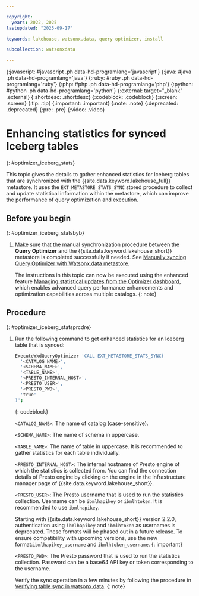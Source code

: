 ```yaml
---

copyright:
  years: 2022, 2025
lastupdated: "2025-09-17"

keywords: lakehouse, watsonx.data, query optimizer, install

subcollection: watsonxdata

---
```


{:javascript: #javascript .ph data-hd-programlang='javascript'}
{:java: #java .ph data-hd-programlang='java'}
{:ruby: #ruby .ph data-hd-programlang='ruby'}
{:php: #php .ph data-hd-programlang='php'}
{:python: #python .ph data-hd-programlang='python'}
{:external: target="_blank" .external}
{:shortdesc: .shortdesc}
{:codeblock: .codeblock}
{:screen: .screen}
{:tip: .tip}
{:important: .important}
{:note: .note}
{:deprecated: .deprecated}
{:pre: .pre}
{:video: .video}

# Enhancing statistics for synced Iceberg tables
{: #optimizer_iceberg_stats}

This topic gives the details to gather enhanced statistics for Iceberg tables that are synchronized with the {{site.data.keyword.lakehouse_full}} metastore. It uses the `EXT_METASTORE_STATS_SYNC` stored procedure to collect and update statistical information within the metastore, which can improve the performance of query optimization and execution.

## Before you begin
{: #optimizer_iceberg_statsbyb}

1. Make sure that the manual synchronization procedure between the **Query Optimizer** and the {{site.data.keyword.lakehouse_short}} metastore is completed successfully if needed. See [Manually syncing Query Optimizer with Watsonx.data metastore](https://cloud.ibm.com/docs/watsonxdata?topic=watsonxdata-sync_optimizer_meta).

   The instructions in this topic can now be executed using the enhanced feature [Managing statistical updates from the Optimizer dashboard](/docs/watsonxdata?topic=watsonxdata-analyze_optimizer), which enables advanced query performance enhancements and optimization capabilities across multiple
   catalogs.
   {: note}

## Procedure
{: #optimizer_iceberg_statsprcdre}

1. Run the following command to get enhanced statistics for an Iceberg table that is synced:

   ```bash
   ExecuteWxdQueryOptimizer 'CALL EXT_METASTORE_STATS_SYNC(
     '<CATALOG_NAME>',
     '<SCHEMA_NAME>',
     '<TABLE_NAME>',
     '<PRESTO_INTERNAL_HOST>',
     '<PRESTO_USER>',
     '<PRESTO_PWD>',
     'true'
   )';
   ```
   {: codeblock}

   `<CATALOG_NAME>`: The name of catalog (case-sensitive).

   `<SCHEMA_NAME>`: The name of schema in uppercase.

   `<TABLE_NAME>`: The name of table in uppercase. It is recommended to gather statistics for each table individually.

   `<PRESTO_INTERNAL_HOST>`: The internal hostname of Presto engine of which the statistics is collected from. You can find the connection details of Presto engine by clicking on the engine in the Infrastructure manager page of {{site.data.keyword.lakehouse_short}}.

   `<PRESTO_USER>`: The Presto username that is used to run the statistics collection. Username can be `ibmlhapikey` or `ibmlhtoken`. It is recommended to use `ibmlhapikey`.

   Starting with {{site.data.keyword.lakehouse_short}} version 2.2.0, authentication using `ibmlhapikey` and `ibmlhtoken` as usernames is deprecated. These formats will be phased out in a future release. To ensure compatibility with upcoming versions, use the new format:`ibmlhapikey_username` and `ibmlhtoken_username`.
   {: important}

   `<PRESTO_PWD>`: The Presto password that is used to run the statistics collection. Password can be a base64 API key or token corresponding to the username.

   Verify the sync operation in a few minutes by following the procedure in [Verifying table sync in watsonx.data](/docs/watsonxdata?topic=watsonxdata-sync_optimizer_verify).
   {: note}
